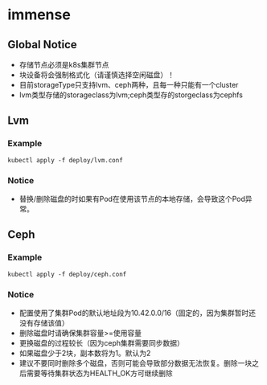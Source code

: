 # immense

## Global Notice
* 存储节点必须是k8s集群节点
* 块设备将会强制格式化（请谨慎选择空闲磁盘）！
* 目前storageType只支持lvm、ceph两种，且每一种只能有一个cluster
* lvm类型存储的storageclass为lvm;ceph类型存的storgeclass为cephfs

## Lvm
### Example
`kubectl apply -f deploy/lvm.conf`
### Notice
* 替换/删除磁盘的时如果有Pod在使用该节点的本地存储，会导致这个Pod异常。

## Ceph
### Example
`kubectl apply -f deploy/ceph.conf`

### Notice
* 配置使用了集群Pod的默认地址段为10.42.0.0/16（固定的，因为集群暂时还没有存储该值）
* 删除磁盘时请确保集群容量>=使用容量
* 更换磁盘的过程较长（因为ceph集群需要同步数据）
* 如果磁盘少于2块，副本数将为1。默认为2
* 建议不要同时删除多个磁盘，否则可能会导致部分数据无法恢复。删除一块之后需要等待集群状态为HEALTH_OK方可继续删除
